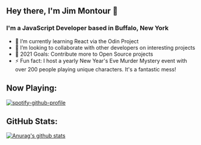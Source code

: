 ## Hey there, I'm Jim Montour 👋

### I'm a JavaScript Developer based in Buffalo, New York
- 🌱 I’m currently learning React via the Odin Project
- 👯 I’m looking to collaborate with other developers on interesting projects
- 🥅 2021 Goals: Contribute more to Open Source projects
- ⚡ Fun fact: I host a yearly New Year's Eve Murder Mystery event with over 200 people playing unique characters.  It's a fantastic mess!

## Now Playing:
[![spotify-github-profile](https://spotify-github-profile.vercel.app/api/view?uid=1229681187&cover_image=true&theme=novatorem)](https://spotify-github-profile.vercel.app/api/view?uid=1229681187&redirect=true)

## GitHub Stats:
[![Anurag's github stats](https://github-readme-stats.vercel.app/api?username=jimmontour&show_icons=true&theme=radical)](https://github.com/anuraghazra/github-readme-stats)

<!-- Definitions -->

[website]: https://jimmontour.com
[twitter]: https://twitter.com/jimmontour
[linkedin]: https://linkedin.com/in/jimmontour
